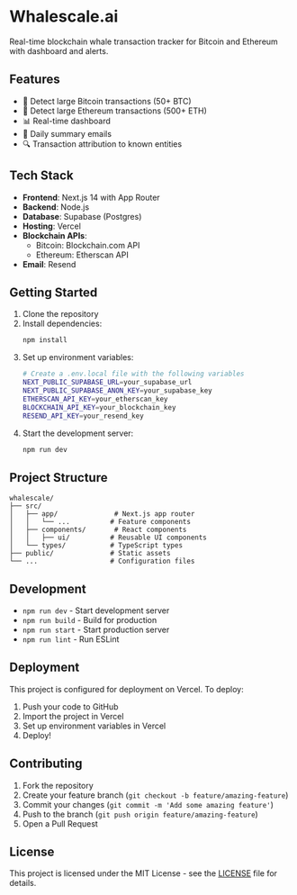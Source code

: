 # Whalescale.ai

Real-time blockchain whale transaction tracker for Bitcoin and Ethereum with dashboard and alerts.

## Features

- 🐋 Detect large Bitcoin transactions (50+ BTC)
- 🐋 Detect large Ethereum transactions (500+ ETH)
- 📊 Real-time dashboard
- 📧 Daily summary emails
- 🔍 Transaction attribution to known entities

## Tech Stack

- **Frontend**: Next.js 14 with App Router
- **Backend**: Node.js
- **Database**: Supabase (Postgres)
- **Hosting**: Vercel
- **Blockchain APIs**: 
  - Bitcoin: Blockchain.com API
  - Ethereum: Etherscan API
- **Email**: Resend

## Getting Started

1. Clone the repository
2. Install dependencies:
   ```bash
   npm install
   ```
3. Set up environment variables:
   ```bash
   # Create a .env.local file with the following variables
   NEXT_PUBLIC_SUPABASE_URL=your_supabase_url
   NEXT_PUBLIC_SUPABASE_ANON_KEY=your_supabase_key
   ETHERSCAN_API_KEY=your_etherscan_key
   BLOCKCHAIN_API_KEY=your_blockchain_key
   RESEND_API_KEY=your_resend_key
   ```
4. Start the development server:
   ```bash
   npm run dev
   ```

## Project Structure

```
whalescale/
├── src/
│   ├── app/              # Next.js app router
│   │   └── ...          # Feature components
│   ├── components/       # React components
│   │   ├── ui/          # Reusable UI components
│   └── types/           # TypeScript types
├── public/              # Static assets
└── ...                  # Configuration files
```

## Development

- `npm run dev` - Start development server
- `npm run build` - Build for production
- `npm run start` - Start production server
- `npm run lint` - Run ESLint

## Deployment

This project is configured for deployment on Vercel. To deploy:

1. Push your code to GitHub
2. Import the project in Vercel
3. Set up environment variables in Vercel
4. Deploy!

## Contributing

1. Fork the repository
2. Create your feature branch (`git checkout -b feature/amazing-feature`)
3. Commit your changes (`git commit -m 'Add some amazing feature'`)
4. Push to the branch (`git push origin feature/amazing-feature`)
5. Open a Pull Request

## License

This project is licensed under the MIT License - see the [LICENSE](LICENSE) file for details.
